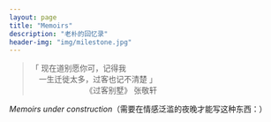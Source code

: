 ```yaml
---
layout: page
title: "Memoirs"
description: "老朴的回忆录"
header-img: "img/milestone.jpg"
---
```

  

>
>「&nbsp;现在道别愿你可，记得我  
>  &emsp;一生迁徙太多，过客也记不清楚&nbsp;」  
> &emsp;&emsp;&emsp;&emsp;&emsp;&emsp;&emsp;《过客别墅》 张敬轩  
>

*Memoirs under construction*（需要在情感泛滥的夜晚才能写这种东西：）







